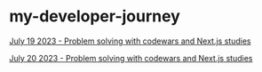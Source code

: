 # my-developer-journey
[July 19 2023 - Problem solving with codewars and Next.js studies](https://github.com/renata1026/my-developer-journey/blob/main/July-19-2023.md)

[July 20 2023 - Problem solving with codewars and Next.js studies](https://github.com/renata1026/my-developer-journey/blob/main/July-20-2023.md)
